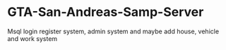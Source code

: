 # GTA-San-Andreas-Samp-Server
Msql login register system, admin system and maybe add house, vehicle and work system
